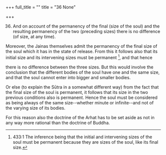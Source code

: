 +++
full_title = ""
title = "36 None"

+++


36. And on account of the permanency of the final (size of the soul) and the resulting permanency of the two (preceding sizes) there is no difference (of size, at any time).

Moreover, the Jainas themselves admit the permanency of the final size of the soul which it has in the state of release. From this it follows also that its initial size and its intervening sizes must be permanent  [^fn_420], and that hence

[^fn_420]: 433:1 The inference being that the initial and intervening sizes of the soul must be permanent because they are sizes of the soul, like its final size.

there is no difference between the three sizes. But this would involve the conclusion that the different bodies of the soul have one and the same size, and that the soul cannot enter into bigger and smaller bodies.

Or else (to explain the Sūtra in a somewhat different way) from the fact that the final size of the soul is permanent, it follows that its size in the two previous conditions also is permanent. Hence the soul must be considered as being always of the same size--whether minute or infinite--and not of the varying size of its bodies.

For this reason also the doctrine of the Arhat has to be set aside as not in any way more rational than the doctrine of Buddha.

